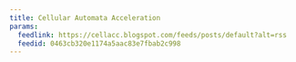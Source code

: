 ```yaml
---
title: Cellular Automata Acceleration
params:
  feedlink: https://cellacc.blogspot.com/feeds/posts/default?alt=rss
  feedid: 0463cb320e1174a5aac83e7fbab2c998
---
```

